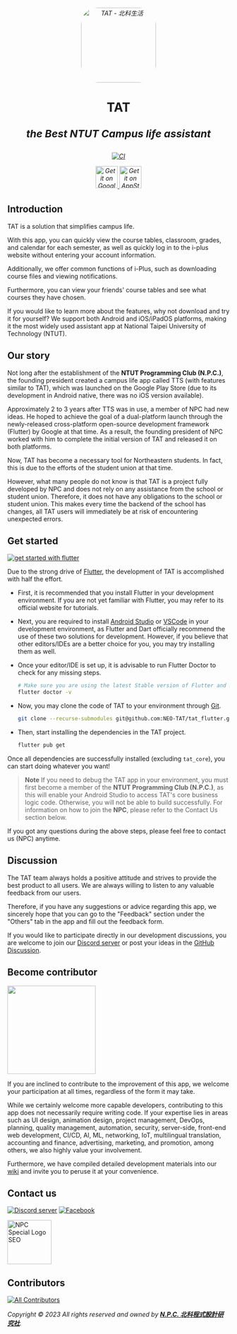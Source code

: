 <h6 align="center">
<a href="https://apps.apple.com/tw/app/tat-%E5%8C%97%E7%A7%91%E7%94%9F%E6%B4%BB/id1513875597?itscg=30200&amp;itsct=apps_box_appicon" style="width: 170px; height: 170px; border-radius: 22%; overflow: hidden; display: inline-block; vertical-align: middle;"><img src="https://is3-ssl.mzstatic.com/image/thumb/Purple112/v4/20/2b/3b/202b3b1c-c977-5445-365d-52593ed795f3/AppIcon-0-1x_U007emarketing-0-7-0-85-220.png/540x540bb.jpg" alt="TAT - 北科生活" style="width: 170px; height: 170px; border-radius: 22%; overflow: hidden; display: inline-block; vertical-align: middle;"></a>
</h6>

<h1 align="center">
<b>TAT</b>
<i><p><small>the Best NTUT Campus life assistant</small></p></i>
</h1>

<h6 align="center">

[![CI](https://github.com/NEO-TAT/tat_flutter/actions/workflows/build.yml/badge.svg?branch=master)](https://github.com/NEO-TAT/tat_flutter/actions/workflows/build.yml)

<a href='https://play.google.com/store/apps/details?id=club.ntut.npc.tat'>
<img height="50px" alt='Get it on Google Play' src='https://upload.wikimedia.org/wikipedia/commons/7/78/Google_Play_Store_badge_EN.svg'/>
</a>

<a href="https://apple.co/3Rmojax">
<img height="50px" alt='Get it on AppStore' src='https://developer.apple.com/assets/elements/badges/download-on-the-app-store.svg'>
</a>

</h6>

## Introduction
TAT is a solution that simplifies campus life. 

With this app, you can quickly view the course tables, classroom, grades, and calendar for each semester, as well as quickly log in to the i-plus website without entering your account information. 

Additionally, we offer common functions of i-Plus, such as downloading course files and viewing notifications. 

Furthermore, you can view your friends' course tables and see what courses they have chosen.

If you would like to learn more about the features, why not download and try it for yourself? We support both Android and iOS/iPadOS platforms, making it the most widely used assistant app at National Taipei University of Technology (NTUT).

## Our story
Not long after the establishment of the **NTUT Programming Club (N.P.C.)**, the founding president created a campus life app called TTS (with features similar to TAT), which was launched on the Google Play Store (due to its development in Android native, there was no iOS version available).

Approximately 2 to 3 years after TTS was in use, a member of NPC had new ideas. He hoped to achieve the goal of a dual-platform launch through the newly-released cross-platform open-source development framework (Flutter) by Google at that time. As a result, the founding president of NPC worked with him to complete the initial version of TAT and released it on both platforms.

Now, TAT has become a necessary tool for Northeastern students. In fact, this is due to the efforts of the student union at that time.

However, what many people do not know is that TAT is a project fully developed by NPC and does not rely on any assistance from the school or student union. Therefore, it does not have any obligations to the school or student union. This makes every time the backend of the school has changes, all TAT users will immediately be at risk of encountering unexpected errors.

## Get started
<a href="https://flutter.dev/">
<img src="https://img.shields.io/badge/Flutter-02569B?style=for-the-badge&logo=flutter&logoColor=white" alt="get started with flutter">
</a>

Due to the strong drive of [Flutter](https://flutter.dev/), the development of TAT is accomplished with half the effort.

- First, it is recommended that you install Flutter in your development environment. If you are not yet familiar with Flutter, you may refer to its official website for tutorials.

- Next, you are required to install [Android Studio](https://developer.android.com/studio) or [VSCode](https://code.visualstudio.com/) in your development environment, as Flutter and Dart officially recommend the use of these two solutions for development. However, if you believe that other editors/IDEs are a better choice for you, you may try installing them as well.

- Once your editor/IDE is set up, it is advisable to run Flutter Doctor to check for any missing steps.
  ```bash
  # Make sure you are using the latest Stable version of Flutter and Dart.
  flutter doctor -v
  ```

- Now, you may clone the code of TAT to your environment through [Git](https://git-scm.com/).
  ```bash
  git clone --recurse-submodules git@github.com:NEO-TAT/tat_flutter.git
  ```

- Then, start installing the dependencies in the TAT project.
  ```bash
  flutter pub get
  ```

Once all dependencies are successfully installed (excluding `tat_core`), you can start doing whatever you want!

> **Note**
> If you need to debug the TAT app in your environment, you must first become a member of the **NTUT Programming Club (N.P.C.)**, as this will enable your Android Studio to access TAT's core business logic code. Otherwise, you will not be able to build successfully. For information on how to join the **NPC**, please refer to the Contact Us section below.

If you got any questions during the above steps, please feel free to contact us (NPC) anytime.

## Discussion
The TAT team always holds a positive attitude and strives to provide the best product to all users. We are always willing to listen to any valuable feedback from our users.

Therefore, if you have any suggestions or advice regarding this app, we sincerely hope that you can go to the "Feedback" section under the "Others" tab in the app and fill out the feedback form.

If you would like to participate directly in our development discussions, you are welcome to join our [Discord server](https://discord.gg/FvRwmSCKWY) or post your ideas in the [GitHub Discussion](https://github.com/orgs/NEO-TAT/discussions).

## Become contributor
<img src="https://i.imgur.com/7yYwMr1.webp" height="200">

If you are inclined to contribute to the improvement of this app, we welcome your participation at all times, regardless of the form it may take.

While we certainly welcome more capable developers, contributing to this app does not necessarily require writing code. If your expertise lies in areas such as UI design, animation design, project management, DevOps, planning, quality management, automation, security, server-side, front-end web development, CI/CD, AI, ML, networking, IoT, multilingual translation, accounting and finance, advertising, marketing, and promotion, among others, we also highly value your involvement.

Furthermore, we have compiled detailed development materials into our [wiki](https://github.com/NEO-TAT/tat_flutter/wiki) and invite you to peruse it at your convenience.

## Contact us
<a href="https://discord.gg/FvRwmSCKWY"><img src="https://img.shields.io/badge/Discord-5865F2?style=for-the-badge&logo=discord&logoColor=white" alt="Discord server"></a>
<a href="https://www.facebook.com/NPC.OwO"><img src="https://img.shields.io/badge/Facebook-1877F2?style=for-the-badge&logo=facebook&logoColor=white" alt="Facebook"></a>

<a href="https://ntut.club"><img width="100px" alt="NPC Special Logo SEO" src="https://user-images.githubusercontent.com/47718989/216663916-a7f568e0-8cdd-4cda-8d2d-2c8f72ac08bc.png"></a>

## Contributors
<!-- ALL-CONTRIBUTORS-LIST:START - Do not remove or modify this section -->
<!-- prettier-ignore-start -->
<!-- markdownlint-disable -->
[![All Contributors](https://img.shields.io/github/all-contributors/NEO-TAT/tat_flutter?color=ee8449&style=flat-square)](#contributors)
<!-- markdownlint-restore -->
<!-- prettier-ignore-end -->

<!-- ALL-CONTRIBUTORS-LIST:END -->



_Copyright © 2023 All rights reserved and owned by [**N.P.C. 北科程式設計研究社**](https://ntut.club)._
